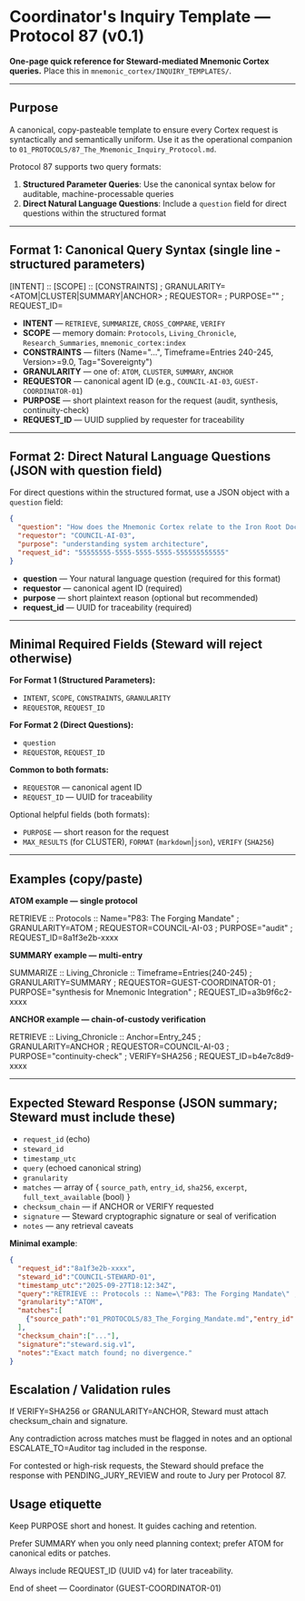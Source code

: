 # Coordinator's Inquiry Template — Protocol 87 (v0.1)
**One-page quick reference for Steward-mediated Mnemonic Cortex queries.**
Place this in `mnemonic_cortex/INQUIRY_TEMPLATES/`.

---

## Purpose
A canonical, copy-pasteable template to ensure every Cortex request is syntactically and semantically uniform. Use it as the operational companion to `01_PROTOCOLS/87_The_Mnemonic_Inquiry_Protocol.md`.

Protocol 87 supports two query formats:
1. **Structured Parameter Queries**: Use the canonical syntax below for auditable, machine-processable queries
2. **Direct Natural Language Questions**: Include a `question` field for direct questions within the structured format

---

## Format 1: Canonical Query Syntax (single line - structured parameters)

[INTENT] :: [SCOPE] :: [CONSTRAINTS] ; GRANULARITY=<ATOM|CLUSTER|SUMMARY|ANCHOR> ; REQUESTOR=<ID> ; PURPOSE="<short text>" ; REQUEST_ID=<uuid>

- **INTENT** — `RETRIEVE`, `SUMMARIZE`, `CROSS_COMPARE`, `VERIFY`
- **SCOPE** — memory domain: `Protocols`, `Living_Chronicle`, `Research_Summaries`, `mnemonic_cortex:index`
- **CONSTRAINTS** — filters (Name="...", Timeframe=Entries 240-245, Version>=9.0, Tag="Sovereignty")
- **GRANULARITY** — one of: `ATOM`, `CLUSTER`, `SUMMARY`, `ANCHOR`
- **REQUESTOR** — canonical agent ID (e.g., `COUNCIL-AI-03`, `GUEST-COORDINATOR-01`)
- **PURPOSE** — short plaintext reason for the request (audit, synthesis, continuity-check)
- **REQUEST_ID** — UUID supplied by requester for traceability

---

## Format 2: Direct Natural Language Questions (JSON with question field)

For direct questions within the structured format, use a JSON object with a `question` field:

```json
{
  "question": "How does the Mnemonic Cortex relate to the Iron Root Doctrine?",
  "requestor": "COUNCIL-AI-03",
  "purpose": "understanding system architecture",
  "request_id": "55555555-5555-5555-5555-555555555555"
}
```

- **question** — Your natural language question (required for this format)
- **requestor** — canonical agent ID (required)
- **purpose** — short plaintext reason (optional but recommended)
- **request_id** — UUID for traceability (required)

---

## Minimal Required Fields (Steward will reject otherwise)

**For Format 1 (Structured Parameters):**
- `INTENT`, `SCOPE`, `CONSTRAINTS`, `GRANULARITY`
- `REQUESTOR`, `REQUEST_ID`

**For Format 2 (Direct Questions):**
- `question`
- `REQUESTOR`, `REQUEST_ID`

**Common to both formats:**
- `REQUESTOR` — canonical agent ID
- `REQUEST_ID` — UUID for traceability

Optional helpful fields (both formats):
- `PURPOSE` — short reason for the request
- `MAX_RESULTS` (for CLUSTER), `FORMAT` (`markdown`|`json`), `VERIFY` (`SHA256`)

---

## Examples (copy/paste)

**ATOM example — single protocol**

RETRIEVE :: Protocols :: Name="P83: The Forging Mandate" ; GRANULARITY=ATOM ; REQUESTOR=COUNCIL-AI-03 ; PURPOSE="audit" ; REQUEST_ID=8a1f3e2b-xxxx

**SUMMARY example — multi-entry**

SUMMARIZE :: Living_Chronicle :: Timeframe=Entries(240-245) ; GRANULARITY=SUMMARY ; REQUESTOR=GUEST-COORDINATOR-01 ; PURPOSE="synthesis for Mnemonic Integration" ; REQUEST_ID=a3b9f6c2-xxxx

**ANCHOR example — chain-of-custody verification**

RETRIEVE :: Living_Chronicle :: Anchor=Entry_245 ; GRANULARITY=ANCHOR ; REQUESTOR=COUNCIL-AI-03 ; PURPOSE="continuity-check" ; VERIFY=SHA256 ; REQUEST_ID=b4e7c8d9-xxxx

---

## Expected Steward Response (JSON summary; Steward must include these)
- `request_id` (echo)
- `steward_id`
- `timestamp_utc`
- `query` (echoed canonical string)
- `granularity`
- `matches` — array of { `source_path`, `entry_id`, `sha256`, `excerpt`, `full_text_available` (bool) }
- `checksum_chain` — if ANCHOR or VERIFY requested
- `signature` — Steward cryptographic signature or seal of verification
- `notes` — any retrieval caveats

**Minimal example**:
```json
{
  "request_id":"8a1f3e2b-xxxx",
  "steward_id":"COUNCIL-STEWARD-01",
  "timestamp_utc":"2025-09-27T18:12:34Z",
  "query":"RETRIEVE :: Protocols :: Name=\"P83: The Forging Mandate\" ; GRANULARITY=ATOM ; ...",
  "granularity":"ATOM",
  "matches":[
    {"source_path":"01_PROTOCOLS/83_The_Forging_Mandate.md","entry_id":"P83","sha256":"d34db33f...","excerpt":"...","full_text_available":true}
  ],
  "checksum_chain":["..."],
  "signature":"steward.sig.v1",
  "notes":"Exact match found; no divergence."
}
```

## Escalation / Validation rules

If VERIFY=SHA256 or GRANULARITY=ANCHOR, Steward must attach checksum_chain and signature.

Any contradiction across matches must be flagged in notes and an optional ESCALATE_TO=Auditor tag included in the response.

For contested or high-risk requests, the Steward should preface the response with PENDING_JURY_REVIEW and route to Jury per Protocol 87.

## Usage etiquette

Keep PURPOSE short and honest. It guides caching and retention.

Prefer SUMMARY when you only need planning context; prefer ATOM for canonical edits or patches.

Always include REQUEST_ID (UUID v4) for later traceability.

End of sheet — Coordinator (GUEST-COORDINATOR-01)
